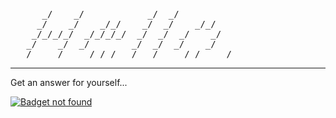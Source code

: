 <pre>
      _/    _/            _/  _/
     _/    _/    _/_/    _/  _/    _/_/
    _/_/_/_/  _/_/_/_/  _/  _/  _/    _/
   _/    _/  _/        _/  _/  _/    _/
  _/    _/    _/_/_/  _/  _/    _/_/    _/
</pre>

---

Get an answer for yourself... 

[![Badget not found](https://master-glider-mature.ngrok-free.app/answers-book/)](https://github.com/Zhongheng-Cheng/)


